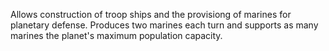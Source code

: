 Allows construction of troop ships and the provisiong of marines for planetary defense. Produces two marines each turn and supports as many marines the planet's maximum population capacity.